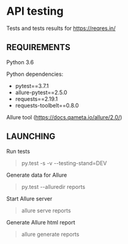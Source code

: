 API testing
=========
Tests and tests results for https://reqres.in/

## REQUIREMENTS
Python 3.6

Python dependencies:
* pytest==3.7.1
* allure-pytest==2.5.0
* requests==2.19.1
* requests-toolbelt==0.8.0

Allure tool (https://docs.qameta.io/allure/2.0/)

## LAUNCHING
Run tests
> py.test -s -v --testing-stand=DEV

Generate data for Allure
> py.test --alluredir reports

Start Allure server
> allure serve reports

Generate Allure html report
> allure generate reports
